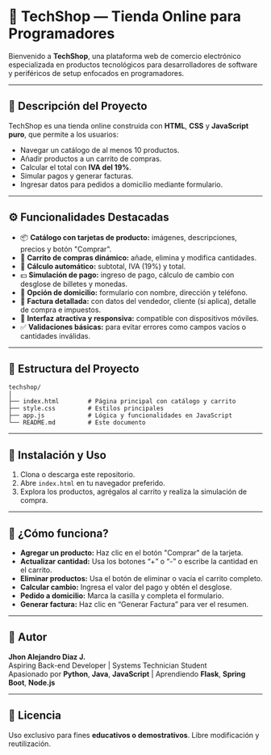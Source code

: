 
# 🛒 TechShop — Tienda Online para Programadores

Bienvenido a **TechShop**, una plataforma web de comercio electrónico especializada en productos tecnológicos para desarrolladores de software y periféricos de setup enfocados en programadores.

---

## 🚀 Descripción del Proyecto

TechShop es una tienda online construida con **HTML**, **CSS** y **JavaScript puro**, que permite a los usuarios:

- Navegar un catálogo de al menos 10 productos.
- Añadir productos a un carrito de compras.
- Calcular el total con **IVA del 19%**.
- Simular pagos y generar facturas.
- Ingresar datos para pedidos a domicilio mediante formulario.

---

## ⚙️ Funcionalidades Destacadas

- 📦 **Catálogo con tarjetas de producto:** imágenes, descripciones, precios y botón "Comprar".
- 🛒 **Carrito de compras dinámico:** añade, elimina y modifica cantidades.
- 🧮 **Cálculo automático:** subtotal, IVA (19%) y total.
- 💵 **Simulación de pago:** ingreso de pago, cálculo de cambio con desglose de billetes y monedas.
- 🚚 **Opción de domicilio:** formulario con nombre, dirección y teléfono.
- 🧾 **Factura detallada:** con datos del vendedor, cliente (si aplica), detalle de compra e impuestos.
- 📱 **Interfaz atractiva y responsiva:** compatible con dispositivos móviles.
- ✅ **Validaciones básicas:** para evitar errores como campos vacíos o cantidades inválidas.

---

## 📂 Estructura del Proyecto

```
techshop/
│
├── index.html        # Página principal con catálogo y carrito
├── style.css         # Estilos principales
├── app.js            # Lógica y funcionalidades en JavaScript
└── README.md         # Este documento
```

---

## 🚩 Instalación y Uso

1. Clona o descarga este repositorio.
2. Abre `index.html` en tu navegador preferido.
3. Explora los productos, agrégalos al carrito y realiza la simulación de compra.

---

## 📝 ¿Cómo funciona?

- **Agregar un producto:** Haz clic en el botón "Comprar" de la tarjeta.
- **Actualizar cantidad:** Usa los botones “+” o “-” o escribe la cantidad en el carrito.
- **Eliminar productos:** Usa el botón de eliminar o vacía el carrito completo.
- **Calcular cambio:** Ingresa el valor del pago y obtén el desglose.
- **Pedido a domicilio:** Marca la casilla y completa el formulario.
- **Generar factura:** Haz clic en “Generar Factura” para ver el resumen.

---

## 👤 Autor

**Jhon Alejandro Diaz J.**  
Aspiring Back-end Developer | Systems Technician Student  
Apasionado por **Python**, **Java**, **JavaScript** | Aprendiendo **Flask**, **Spring Boot**, **Node.js**

---

## 📃 Licencia

Uso exclusivo para fines **educativos o demostrativos**. Libre modificación y reutilización.
